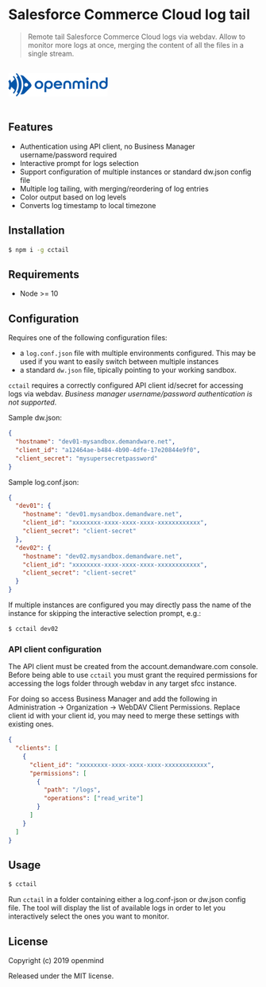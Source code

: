 # Salesforce Commerce Cloud log tail

> Remote tail Salesforce Commerce Cloud logs via webdav. Allow to monitor more logs at once, merging the content of all the files in a single stream.

<div>
	<br>
	<a href="https://openmindonline.it" target="_blank"><img width="200" src="openmind.svg" alt="openmind"></a>
	<br>
	<br>
</div>

## Features

- Authentication using API client, no Business Manager username/password required
- Interactive prompt for logs selection
- Support configuration of multiple instances or standard dw.json config file
- Multiple log tailing, with merging/reordering of log entries
- Color output based on log levels
- Converts log timestamp to local timezone

## Installation

```bash
$ npm i -g cctail
```

## Requirements

- Node >= 10

## Configuration

Requires one of the following configuration files:

- a `log.conf.json` file with multiple environments configured. This may be used if you want to easily switch between multiple instances
- a standard `dw.json` file, tipically pointing to your working sandbox.

`cctail` requires a correctly configured API client id/secret for accessing logs via webdav. _Business manager username/password authentication is not supported_.

Sample dw.json:

```json
{
  "hostname": "dev01-mysandbox.demandware.net",
  "client_id": "a12464ae-b484-4b90-4dfe-17e20844e9f0",
  "client_secret": "mysupersecretpassword"
}
```

Sample log.conf.json:

```json
{
  "dev01": {
    "hostname": "dev01.mysandbox.demandware.net",
    "client_id": "xxxxxxxx-xxxx-xxxx-xxxx-xxxxxxxxxxxx",
    "client_secret": "client-secret"
  },
  "dev02": {
    "hostname": "dev02.mysandbox.demandware.net",
    "client_id": "xxxxxxxx-xxxx-xxxx-xxxx-xxxxxxxxxxxx",
    "client_secret": "client-secret"
  }
}
```

If multiple instances are configured you may directly pass the name of the instance for skipping the interactive selection prompt, e.g.:

```bash
$ cctail dev02
```

### API client configuration

The API client must be created from the account.demandware.com console. Before being able to use `cctail` you must grant the required permissions for accessing the logs folder through webdav in any target sfcc instance.

For doing so access Business Manager and add the following in Administration -> Organization -> WebDAV Client Permissions. Replace client id with your client id, you may need to merge these settings with existing ones.

```json
{
  "clients": [
    {
      "client_id": "xxxxxxxx-xxxx-xxxx-xxxx-xxxxxxxxxxxx",
      "permissions": [
        {
          "path": "/logs",
          "operations": ["read_write"]
        }
      ]
    }
  ]
}
```

## Usage

```bash
$ cctail
```

Run `cctail` in a folder containing either a log.conf-json or dw.json config file.
The tool will display the list of available logs in order to let you interactively select the ones you want to monitor.

## License

Copyright (c) 2019 openmind

Released under the MIT license.
